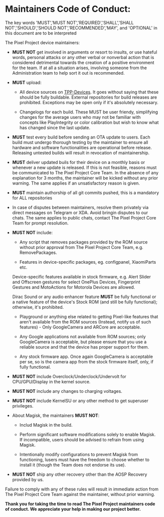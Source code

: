 # Maintainers Code of Conduct: 

The key words 'MUST','MUST NOT','REQUIRED','SHALL','SHALL NOT','SHOULD','SHOULD NOT','RECOMMENDED','MAY', and 'OPTIONAL' in this document are to be interpreted

The Pixel Project device maintainers:

- **MUST NOT** get involved in arguments or resort to insults, or use hateful words, personal attacks or any other verbal or nonverbal action that is considered detrimental towards the creation of a positive environment for the team. If at all a situation arises, involving someone from the Administration team to help sort it out is recommended.

- **MUST** upload: 
     
     - All device sources on [TPP-Devices](https://github.com/TPP-Devices). It goes without saying that these should be fully buildable. External repositories for build releases are prohibited. Exceptions may be open only if it's absolutely necessary.

     - Changelogs for each build. These MUST be user friendy, simplifying changes for the average users who may not be familiar with concepts like PlayIntegrity or color calibration but wish to know what has changed since the last update.
    
- **MUST** test every build before sending an OTA update to users. Each build must undergo thorough testing by the maintainer to ensure all hardware and software functionalities are operational before release. Releasing untested builds will result in revocation of maintainership.

- **MUST** deliver updated buils for their device on a monthly basis or whenever a new update is released. If this is not feasible, reasons must be communicated to The Pixel Project Core Team. In the absence of any explanation for 3 months, the maintainer will be kicked without any prior warning. The same applies if an unsatisfactory reason is given.

- **MUST** maintain authorship of all git commits pushed, this is a mandatory for ALL repositories

- In case of disputes between maintainers, resolve them privately via direct messages on Telegram or XDA. Avoid bringin disputes to our chats. The same applies to public chats, contact The Pixel Project Core Team for prompt resolution.

- **MUST NOT** include: 
     
     - Any script that removes packages provided by the ROM source without prior approval from The Pixel Project Core Team, e.g. RemovePackages.

     - Features in device-specific packages, eg. configpanel, XiaomiParts etc.

     Device-specific features available in stock firmware, e.g. Alert Slider and Offscreen gestures for select OnePlus Devices,
     Fingerprint Gestures and MotoActions for Motorola Devices are allowed.

     Dirac Sound or any audio enhancer feature **MUST** be fully functional or a native feature of the device's Stock ROM (and still be fully functional); otherwise, it's prohibited.

     - Playground or anything else related to getting Pixel-like features that aren't available from the ROM sources (Instead, notify us of such features) - Only GoogleCamera and ARCore are acceptable.

     - Any Google applications not available from ROM sources; only GoogleCamera is acceptable, but please ensure that you use a reliable source and that the device has proper support for them.

     - Any stock firmware app. Once again GoogleCamera is acceptable per se, so is the camera app from the stock firmware itself, only, if fully functional.


- **MUST NOT** include Overclock/Underclock/Undervolt for CPU/GPU/Display in the kernel source.

- **MUST NOT** include any changes to charging voltages.

- **MUST NOT** include KernelSU or any other method to get superuser privileges.

- About Magisk, the maintainers **MUST NOT**:
     
     - Includ Magisk in the build.
      
     - Perform significant software modifications solely to enable Magisk. If incompatible, users should be advised to refrain from using Magisk.
      
     - Intentionally modify configurations to prevent Magisk from functioning, lusers must have the freedom to choose whether to install it (though the Team does not endorse its use).

- **MUST NOT**  ship any other recovery other than the AOSP Recovery provided by us.

Failure to comply with any of these rules will result in immediate action from The Pixel Project Core Team against the maintainer, without prior warning.

**Thank you for taking the time to read The Pixel Project maintainers code of conduct. We appreciate your help in making our project better.**
